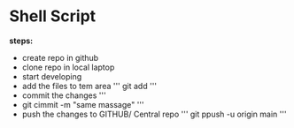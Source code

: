 # Shell Script
**steps:**
* create repo in github
* clone repo in local laptop 
* start developing 
* add the files to tem area 
'''
git add <file-name>
'''
* commit the changes
'''
* git cimmit -m "same massage"
'''
* push the changes to GITHUB/ Central repo
'''
git ppush -u origin main 
'''

